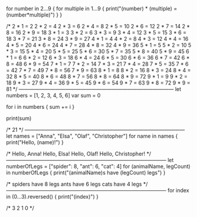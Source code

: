 for number in 2...9 {
    for multiple in 1...9 {
        print("\(number) * \(multiple) = \(number*multiple)")
    }
}

/*
2 * 1 = 2
2 * 2 = 4
2 * 3 = 6
2 * 4 = 8
2 * 5 = 10
2 * 6 = 12
2 * 7 = 14
2 * 8 = 16
2 * 9 = 18
3 * 1 = 3
3 * 2 = 6
3 * 3 = 9
3 * 4 = 12
3 * 5 = 15
3 * 6 = 18
3 * 7 = 21
3 * 8 = 24
3 * 9 = 27
4 * 1 = 4
4 * 2 = 8
4 * 3 = 12
4 * 4 = 16
4 * 5 = 20
4 * 6 = 24
4 * 7 = 28
4 * 8 = 32
4 * 9 = 36
5 * 1 = 5
5 * 2 = 10
5 * 3 = 15
5 * 4 = 20
5 * 5 = 25
5 * 6 = 30
5 * 7 = 35
5 * 8 = 40
5 * 9 = 45
6 * 1 = 6
6 * 2 = 12
6 * 3 = 18
6 * 4 = 24
6 * 5 = 30
6 * 6 = 36
6 * 7 = 42
6 * 8 = 48
6 * 9 = 54
7 * 1 = 7
7 * 2 = 14
7 * 3 = 21
7 * 4 = 28
7 * 5 = 35
7 * 6 = 42
7 * 7 = 49
7 * 8 = 56
7 * 9 = 63
8 * 1 = 8
8 * 2 = 16
8 * 3 = 24
8 * 4 = 32
8 * 5 = 40
8 * 6 = 48
8 * 7 = 56
8 * 8 = 64
8 * 9 = 72
9 * 1 = 9
9 * 2 = 18
9 * 3 = 27
9 * 4 = 36
9 * 5 = 45
9 * 6 = 54
9 * 7 = 63
9 * 8 = 72
9 * 9 = 81
*/
——————————————————————————————
let numbers = [1, 2, 3, 4, 5, 6]
var sum = 0

for i in numbers {
    sum += i
}

print(sum)

/*
21
*/
———————————————————————————————
let names = ["Anna", "Elsa", "Olaf", "Christopher"]
for name in names {
print("Hello, \(name)!")
}

/*
Hello, Anna!
Hello, Elsa!
Hello, Olaf!
Hello, Christopher!
*/
———————————————————————————————
let numberOfLegs = ["spider": 8, "ant": 6, "cat": 4]
for (animalName, legCount) in numberOfLegs {
print("\(animalName)s have \(legCount) legs")
}

/*
spiders have 8 legs
ants have 6 legs
cats have 4 legs
*/
———————————————————————————————
for index in (0...3).reversed() {
    print("\(index)")
}

/*
3
2
1
0
*/